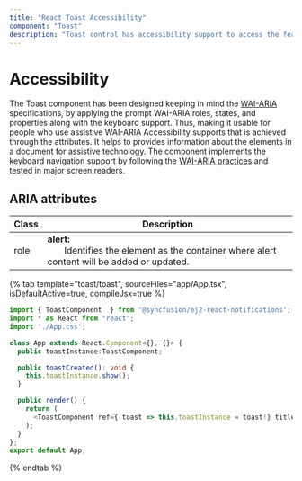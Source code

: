 ```yaml
---
title: "React Toast Accessibility"
component: "Toast"
description: "Toast control has accessibility support to access the features via keyboard, screen readers, or other assistive technology devices."
---
```


# Accessibility

The Toast component has been designed keeping in mind the [WAI-ARIA](http://www.w3.org/WAI/PF/aria-practices/) specifications, by applying
 the prompt WAI-ARIA roles, states, and properties along with the keyboard support. Thus, making it usable for people who use assistive WAI-ARIA Accessibility supports that is achieved through the attributes.
It helps to provides information about the elements in a document for assistive technology.
The component implements the keyboard navigation support by following the
  [WAI-ARIA practices](https://www.w3.org/TR/wai-aria-practices/) and tested in major screen readers.

## ARIA attributes

<!-- markdownlint-disable MD033 -->

| Class | Description |
| -------- | -------- |
| role | <b>alert:</b> <br/>   &nbsp;&nbsp;&nbsp;&nbsp;&nbsp;&nbsp; Identifies the element as the container where alert content will be added or updated. |

{% tab template="toast/toast", sourceFiles="app/App.tsx", isDefaultActive=true, compileJsx=true  %}

```typescript
import { ToastComponent  } from '@syncfusion/ej2-react-notifications';
import * as React from "react";
import './App.css';

class App extends React.Component<{}, {}> {
  public toastInstance:ToastComponent;

  public toastCreated(): void {
    this.toastInstance.show();
  }

  public render() {
    return (
      <ToastComponent ref={ toast => this.toastInstance = toast!} title="Sample Toast Title" content="Sample Toast Content" created={this.toastCreated = this.toastCreated.bind(this)} />
    );
  }
};
export default App;
```

{% endtab %}